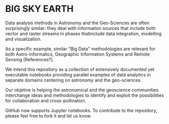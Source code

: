 # BIG SKY EARTH

Data analysis methods in Astronomy and the Geo-Sciences are often surprisingly similar:
they deal with information sources that include both vector and raster streams
in phases thatinclude data integration, modelling and visualization.

As a specific example, similar "Big Data" methodologies are relevant 
for both Astro-informatics, Geographic Information Systems and Remote Sensing [References?].

We intend this repository as a collection of extensively documented yet executable notebooks 
providing parallel examples of data analytics in separate domains centering on astronomy and the geo-sciences.

Our objetive is helping the astronomical and the geoscience communities
interchange ideas and methodologies to
identify and exploit the possibilities for collaboration and cross-pollination.

GitHub now supports Jupyter notebooks. 
To contribute to the repository, please feel free to fork it and let us know. 

